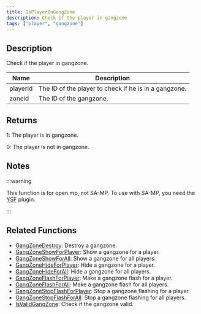 ```yaml
---
title: IsPlayerInGangZone
description: Check if the player in gangzone
tags: ["player", "gangzone"]
---
```


## Description

Check if the player in gangzone.

| Name        | Description                                                 |
| ----------- | ----------------------------------------------------------- |
| playerid    | The ID of the player to check if he is in a gangzone.       |
| zoneid      | The ID of the gangzone.                                     |

## Returns

1: The player is in gangzone.

0: The player is not in gangzone.

## Notes

:::warning

This function is for open.mp, not SA-MP. To use with SA-MP, you need the [YSF](https://github.com/IS4Code/YSF/releases) plugin.

:::

## Related Functions

- [GangZoneDestroy](GangZoneDestroy): Destroy a gangzone.
- [GangZoneShowForPlayer](GangZoneShowForPlayer): Show a gangzone for a player.
- [GangZoneShowForAll](GangZoneShowForAll): Show a gangzone for all players.
- [GangZoneHideForPlayer](GangZoneHideForPlayer): Hide a gangzone for a player.
- [GangZoneHideForAll](GangZoneHideForAll): Hide a gangzone for all players.
- [GangZoneFlashForPlayer](GangZoneFlashForPlayer): Make a gangzone flash for a player.
- [GangZoneFlashForAll](GangZoneFlashForAll): Make a gangzone flash for all players.
- [GangZoneStopFlashForPlayer](GangZoneStopFlashForPlayer): Stop a gangzone flashing for a player.
- [GangZoneStopFlashForAll](GangZoneStopFlashForAll): Stop a gangzone flashing for all players.
- [IsValidGangZone](IsValidGangZone): Check if the gangzone valid.

